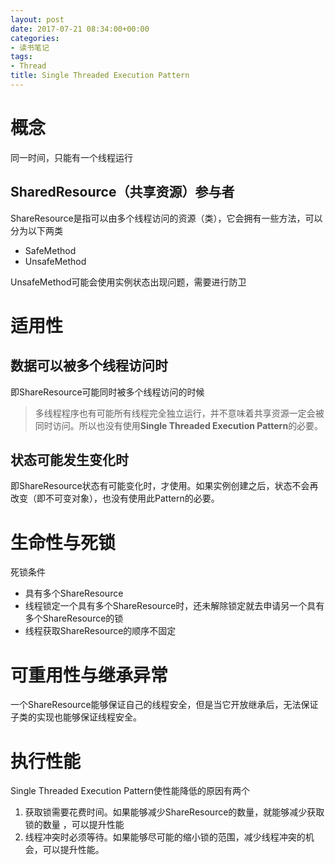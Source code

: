```yaml
---
layout: post
date: 2017-07-21 08:34:00+00:00
categories: 
- 读书笔记
tags:
- Thread
title: Single Threaded Execution Pattern
---
```


# 概念
同一时间，只能有一个线程运行
## SharedResource（共享资源）参与者
ShareResource是指可以由多个线程访问的资源（类），它会拥有一些方法，可以分为以下两类
- SafeMethod 
- UnsafeMethod

UnsafeMethod可能会使用实例状态出现问题，需要进行防卫

<!-- more -->

# 适用性

## 数据可以被多个线程访问时
即ShareResource可能同时被多个线程访问的时候
> 多线程程序也有可能所有线程完全独立运行，并不意味着共享资源一定会被同时访问。所以也没有使用**Single Threaded Execution Pattern**的必要。

## 状态可能发生变化时
即ShareResource状态有可能变化时，才使用。如果实例创建之后，状态不会再改变（即不可变对象），也没有使用此Pattern的必要。

# 生命性与死锁

死锁条件
- 具有多个ShareResource
- 线程锁定一个具有多个ShareResource时，还未解除锁定就去申请另一个具有多个ShareResource的锁
- 线程获取ShareResource的顺序不固定

# 可重用性与继承异常

一个ShareResource能够保证自己的线程安全，但是当它开放继承后，无法保证子类的实现也能够保证线程安全。

# 执行性能

Single Threaded Execution Pattern使性能降低的原因有两个

1. 获取锁需要花费时间。如果能够减少ShareResource的数量，就能够减少获取锁的数量 ，可以提升性能
2. 线程冲突时必须等待。如果能够尽可能的缩小锁的范围，减少线程冲突的机会，可以提升性能。


